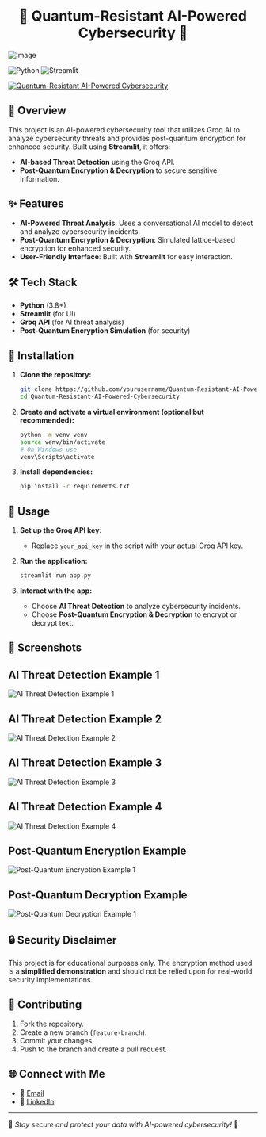 <h1 align="center"> 🔐 Quantum-Resistant AI-Powered Cybersecurity 🔏 </h1>

![image](https://github.com/user-attachments/assets/c51480ad-28c7-4aa7-b51b-63aadeb55ad8)

![Python](https://img.shields.io/badge/Python-3.8%2B-blue.svg)
![Streamlit](https://img.shields.io/badge/Streamlit-1.0%2B-red.svg)

[![Quantum-Resistant AI-Powered Cybersecurity](https://img.shields.io/badge/Quantum%20Resistant%20AI%20Powered%20Cybersecurity-blue?style=flat-square)](https://quantum-resistant-ai-powered-cybersecurity-9hos7tozfxhke8sglct.streamlit.app/)

## 🚀 Overview
This project is an AI-powered cybersecurity tool that utilizes Groq AI to analyze cybersecurity threats and provides post-quantum encryption for enhanced security. Built using **Streamlit**, it offers:

- **AI-based Threat Detection** using the Groq API.
- **Post-Quantum Encryption & Decryption** to secure sensitive information.

## ✨ Features
- **AI-Powered Threat Analysis**: Uses a conversational AI model to detect and analyze cybersecurity incidents.
- **Post-Quantum Encryption & Decryption**: Simulated lattice-based encryption for enhanced security.
- **User-Friendly Interface**: Built with **Streamlit** for easy interaction.

## 🛠️ Tech Stack
- **Python** (3.8+)
- **Streamlit** (for UI)
- **Groq API** (for AI threat analysis)
- **Post-Quantum Encryption Simulation** (for security)

## 🎯 Installation

1. **Clone the repository:**
   ```sh
   git clone https://github.com/yourusername/Quantum-Resistant-AI-Powered-Cybersecurity.git
   cd Quantum-Resistant-AI-Powered-Cybersecurity
   ```

2. **Create and activate a virtual environment (optional but recommended):**
   ```sh
   python -m venv venv
   source venv/bin/activate
   # On Windows use
   venv\Scripts\activate
   ```

3. **Install dependencies:**
   ```sh
   pip install -r requirements.txt
   ```

## 🏃 Usage

1. **Set up the Groq API key**:
   - Replace `your_api_key` in the script with your actual Groq API key.

2. **Run the application:**
   ```sh
   streamlit run app.py
   ```

3. **Interact with the app:**
   - Choose **AI Threat Detection** to analyze cybersecurity incidents.
   - Choose **Post-Quantum Encryption & Decryption** to encrypt or decrypt text.

## 📸 Screenshots

## AI Threat Detection Example 1

![AI Threat Detection Example 1](https://github.com/user-attachments/assets/2530b9e8-8fd0-4dfd-9237-5949c093c01a)

## AI Threat Detection Example 2

![AI Threat Detection Example 2](https://github.com/user-attachments/assets/fb6c2c6c-d363-44cf-803c-f5e35370652a)

## AI Threat Detection Example 3

![AI Threat Detection Example 3](https://github.com/user-attachments/assets/bd760e38-5ba2-41ed-bc4a-bda531f982fe)

## AI Threat Detection Example 4

![AI Threat Detection Example 4](https://github.com/user-attachments/assets/d14a1220-3841-4494-8034-a00140329559)

## Post-Quantum Encryption Example

![Post-Quantum Encryption Example 1](https://github.com/user-attachments/assets/be718dd1-e496-4c34-865a-b4daf35f234b)

## Post-Quantum Decryption Example

![Post-Quantum Decryption Example 1](https://github.com/user-attachments/assets/1c51af25-9f10-464a-9d0b-da07ba1cd2f3)

## 🔒 Security Disclaimer
This project is for educational purposes only. The encryption method used is a **simplified demonstration** and should not be relied upon for real-world security implementations.

## 🤝 Contributing
1. Fork the repository.
2. Create a new branch (`feature-branch`).
3. Commit your changes.
4. Push to the branch and create a pull request.

## 🌐 Connect with Me 

- 📧 [Email](mailto:gauravghandat12@gmail.com)
- 💼 [LinkedIn](www.linkedin.com/in/gaurav-ghandat-68a5a22b4)

---
🔹 *Stay secure and protect your data with AI-powered cybersecurity!* 🔹


